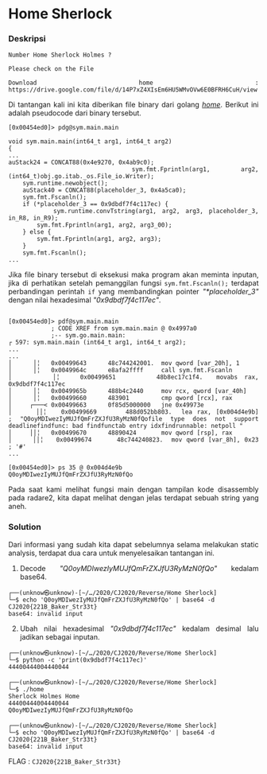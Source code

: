 <div style="text-align: justify">

# Home Sherlock

### Deskripsi
```
Number Home Sherlock Holmes ?

Please check on the File

Download home : https://drive.google.com/file/d/14P7xZ4XIsEm6HU5WMvOVw6E0BFRH6CuH/view
```

Di tantangan kali ini kita diberikan file binary dari golang [*home*](home). Berikut ini adalah pseudocode dari binary tersebut.

```
[0x00454ed0]> pdg@sym.main.main

void sym.main.main(int64_t arg1, int64_t arg2)
{
...
auStack24 = CONCAT88(0x4e9270, 0x4ab9c0);
    sym.fmt.Fprintln(arg1, arg2, (int64_t)obj.go.itab._os.File_io.Writer);
    sym.runtime.newobject();
    auStack40 = CONCAT88(placeholder_3, 0x4a5ca0);
    sym.fmt.Fscanln();
    if (*placeholder_3 == 0x9dbdf7f4c117ec) {
        sym.runtime.convTstring(arg1, arg2, arg3, placeholder_3, in_R8, in_R9);
        sym.fmt.Fprintln(arg1, arg2, arg3_00);
    } else {
        sym.fmt.Fprintln(arg1, arg2, arg3);
    }
    sym.fmt.Fscanln();
...
```
Jika file binary tersebut di eksekusi maka program akan meminta inputan, jika di perhatikan setelah pemanggilan fungsi `sym.fmt.Fscanln();` terdapat perbandingan perintah `if` yang membandingkan pointer *"\*placeholder_3"* dengan nilai hexadesimal *"0x9dbdf7f4c117ec"*.

```

[0x00454ed0]> pdf@sym.main.main
            ; CODE XREF from sym.main.main @ 0x4997a0
            ;-- sym.go.main.main:
┌ 597: sym.main.main (int64_t arg1, int64_t arg2);
...
...
│      │╎   0x00499643      48c744242001.  mov qword [var_20h], 1
│      │╎   0x0049964c      e8afa2ffff     call sym.fmt.Fscanln
│      │╎   0x00499651      48b8ec17c1f4.  movabs rax, 0x9dbdf7f4c117ec
│      │╎   0x0049965b      488b4c2440     mov rcx, qword [var_40h]
│      │╎   0x00499660      483901         cmp qword [rcx], rax
│     ┌───< 0x00499663      0f85d5000000   jne 0x49973e
│     ││╎   0x00499669      488d052bb803.  lea rax, [0x004d4e9b]       ; "Q0oyMDIwezIyMUJfQmFrZXJfU3RyMzN0fQofile type does not support deadlinefindfunc: bad findfunctab entry idxfindrunnable: netpoll "
│     ││╎   0x00499670      48890424       mov qword [rsp], rax
│     ││╎   0x00499674      48c744240823.  mov qword [var_8h], 0x23    ; '#'
...

[0x00454ed0]> ps 35 @ 0x004d4e9b
Q0oyMDIwezIyMUJfQmFrZXJfU3RyMzN0fQo
```
Pada saat kami melihat fungsi main dengan tampilan kode disassembly pada radare2, kita dapat melihat dengan jelas terdapat sebuah string yang aneh.

### Solution

Dari informasi yang sudah kita dapat sebelumnya selama melakukan static analysis, terdapat dua cara untuk menyelesaikan tantangan ini.

1. Decode *"Q0oyMDIwezIyMUJfQmFrZXJfU3RyMzN0fQo"* kedalam base64.
```
┌──(unknow㉿unknow)-[~/…/2020/CJ2020/Reverse/Home Sherlock]
└─$ echo 'Q0oyMDIwezIyMUJfQmFrZXJfU3RyMzN0fQo' | base64 -d
CJ2020{221B_Baker_Str33t}
base64: invalid input
```

2. Ubah nilai hexadesimal *"0x9dbdf7f4c117ec"* kedalam desimal lalu jadikan sebagai inputan.
```
┌──(unknow㉿unknow)-[~/…/2020/CJ2020/Reverse/Home Sherlock]
└─$ python -c 'print(0x9dbdf7f4c117ec)'
44400444004440044

┌──(unknow㉿unknow)-[~/…/2020/CJ2020/Reverse/Home Sherlock]
└─$ ./home 
Sherlock Holmes Home
44400444004440044
Q0oyMDIwezIyMUJfQmFrZXJfU3RyMzN0fQo

┌──(unknow㉿unknow)-[~/…/2020/CJ2020/Reverse/Home Sherlock]
└─$ echo 'Q0oyMDIwezIyMUJfQmFrZXJfU3RyMzN0fQo' | base64 -d
CJ2020{221B_Baker_Str33t}
base64: invalid input
```

FLAG : `CJ2020{221B_Baker_Str33t}`

</div>